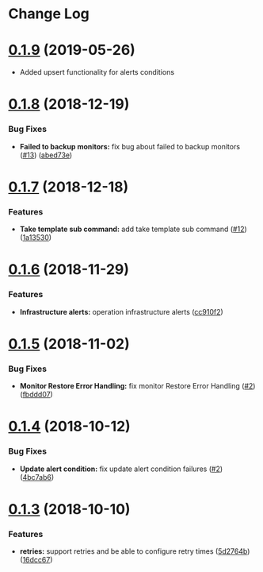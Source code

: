 # Change Log

<a name="0.1.9"></a>
# [0.1.9](https://github.com/anbarasantr/newrelic-cli/compare/0.1.8...0.1.9) (2019-05-26)
* Added upsert functionality for alerts conditions

<a name="0.1.8"></a>
# [0.1.8](https://github.com/IBM/newrelic-cli/compare/0.1.7...0.1.8) (2018-12-19)

### Bug Fixes

* **Failed to backup monitors:** fix bug about failed to backup monitors ([#13](https://github.com/IBM/newrelic-cli/issues/13)) ([abed73e](https://github.com/IBM/newrelic-cli/commit/abed73e))


<a name="0.1.7"></a>
# [0.1.7](https://github.com/IBM/newrelic-cli/compare/0.1.6...0.1.7) (2018-12-18)

### Features

* **Take template sub command:** add take template sub command ([#12](https://github.com/IBM/newrelic-cli/issues/12)) ([1a13530](https://github.com/IBM/newrelic-cli/commit/1a13530))


<a name="0.1.6"></a>
# [0.1.6](https://github.com/IBM/newrelic-cli/compare/0.1.5...0.1.6) (2018-11-29)

### Features

* **Infrastructure alerts:** operation infrastructure alerts ([cc910f2](https://github.com/IBM/newrelic-cli/commit/cc910f2))

<a name="0.1.5"></a>
# [0.1.5](https://github.com/IBM/newrelic-cli/compare/0.1.4...0.1.5) (2018-11-02)

### Bug Fixes

* **Monitor Restore Error Handling:** fix monitor Restore Error Handling ([#2](https://github.com/IBM/newrelic-cli/issues/5)) ([fbddd07](https://github.com/IBM/newrelic-cli/commit/fbddd07))


<a name="0.1.4"></a>
# [0.1.4](https://github.com/IBM/newrelic-cli/compare/0.1.3...0.1.4) (2018-10-12)


### Bug Fixes

* **Update alert condition:** fix update alert condition failures ([#2](https://github.com/IBM/newrelic-cli/issues/2)) ([4bc7ab6](https://github.com/IBM/newrelic-cli/commit/4bc7ab6))


<a name="0.1.3"></a>
# [0.1.3](https://github.com/IBM/newrelic-cli/compare/0.1.2...0.1.3) (2018-10-10)

### Features

* **retries:** support retries and be able to configure retry times ([5d2764b](https://github.com/IBM/newrelic-cli/commit/5d2764b)) ([16dcc67](https://github.com/IBM/newrelic-cli/commit/16dcc67))
